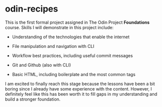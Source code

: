 # odin-recipes

This is the first formal project assigned in The Odin Project **Foundations** course. Skills I will demonstrate in this project include:

- Understanding of the technologies that enable the internet

- File manipulation and navigation with CLI

- Workflow best practices, including useful commit messages

- Git and Github (also with CLI)

- Basic HTML, including boilerplate and the most common tags

I am excited to finally reach this stage because the lessons have been a bit boring since I already have some experience with the content. However, I definitely feel like this has been worth it to fill gaps in my understanding and build a stronger foundation. 